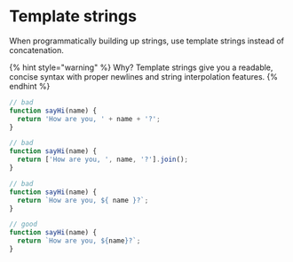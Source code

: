 # Template strings

When programmatically building up strings, use template strings instead of concatenation. 

{% hint style="warning" %}
Why? Template strings give you a readable, concise syntax with proper newlines and string interpolation features.
{% endhint %}

```javascript
// bad
function sayHi(name) {
  return 'How are you, ' + name + '?';
}

// bad
function sayHi(name) {
  return ['How are you, ', name, '?'].join();
}

// bad
function sayHi(name) {
  return `How are you, ${ name }?`;
}

// good
function sayHi(name) {
  return `How are you, ${name}?`;
}
```

